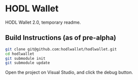 # HODL Wallet

HODL Wallet 2.0, temporary readme.

## Build Instructions (as of pre-alpha)

```sh
git clone git@github.com:hodlwallet/hodlwallet.git
cd hodlwallet
git submodule init
git submodule update
```

Open the project on Visual Studio, and click the debug button.
